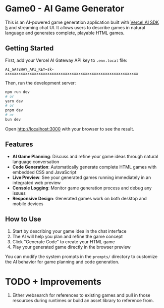 # Game0 - AI Game Generator

This is an AI-powered game generation application built with [Vercel AI SDK 5](https://ai-sdk.dev) and streaming chat UI. It allows users to describe games in natural language and generates complete, playable HTML games.

## Getting Started

First, add your Vercel AI Gateway API key to `.env.local` file:

```
AI_GATEWAY_API_KEY=sk-xxxxxxxxxxxxxxxxxxxxxxxxxxxxxxxxxxxxxxxxxxxxxxxxxxxxxxxxxxxx
```

Then, run the development server:

```bash
npm run dev
# or
yarn dev
# or
pnpm dev
# or
bun dev
```

Open [http://localhost:3000](http://localhost:3000) with your browser to see the result.

## Features

- **AI Game Planning**: Discuss and refine your game ideas through natural language conversation
- **Code Generation**: Automatically generate complete HTML games with embedded CSS and JavaScript
- **Live Preview**: See your generated games running immediately in an integrated web preview
- **Console Logging**: Monitor game generation process and debug any issues
- **Responsive Design**: Generated games work on both desktop and mobile devices

## How to Use

1. Start by describing your game idea in the chat interface
2. The AI will help you plan and refine the game concept
3. Click "Generate Code" to create your HTML game
4. Play your generated game directly in the browser preview

You can modify the system prompts in the `prompts/` directory to customize the AI behavior for game planning and code generation.

# TODO + Improvements

1. Either websearch for references to existing games and pull in those resources during runtimes or build an asset library to reference from.
